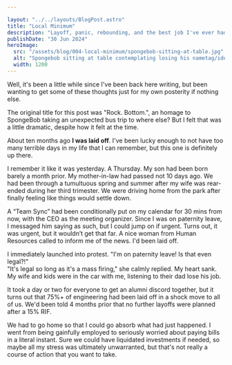 ```yaml
---

layout: "../../layouts/BlogPost.astro"
title: "Local Minimum"
description: "Layoff, panic, rebounding, and the best job I've ever had."
publishDate: "30 Jun 2024"
heroImage:
  src: "/assets/blog/004-local-minimum/spongebob-sitting-at-table.jpg"
  alt: "Spongebob sitting at table contemplating losing his nametag/identity"
  width: 1200
---
```

Well, it's been a little while since I've been back here writing, but been wanting to get some of these thoughts just for my own posterity if nothing else.  

The original title for this post was "Rock. Bottom.", an homage to SpongeBob taking an unexpected bus trip to where else? But I felt that was a little dramatic, despite how it felt at the time.

About ten months ago **I was laid off**. I've been lucky enough to not have too many terrible days in my life that I can remember, but this one is definitely up there.

I remember it like it was yesterday. A Thursday. My son had been born barely a month prior. My mother-in-law had passed not 10 days ago. We had been through a tumultuous spring and summer after my wife was rear-ended during her third trimester. We were driving home from the park after finally feeling like things would settle down.

A “Team Sync” had been conditionally put on my calendar for 30 mins from now, with the CEO as the meeting organizer. Since I was on paternity leave, I messaged him saying as such, but I could jump on if urgent. Turns out, it was urgent, but it wouldn’t get that far. A nice woman from Human Resources called to inform me of the news. I'd been laid off.

I immediately launched into protest. "I'm on paternity leave! Is that even legal?!"  
"It's legal so long as it's a mass firing," she calmly replied. My heart sank. My wife and kids were in the car with me, listening to their dad lose his job. 

It took a day or two for everyone to get an alumni discord together, but it turns out that 75%+ of engineering had been laid off in a shock move to all of us. We'd been told 4 months prior that no further layoffs were planned after a 15% RIF.

We had to go home so that I could go absorb what had just happened. I went from being gainfully employed to seriously worried about paying bills in a literal instant.  Sure we could have liquidated investments if needed, so maybe all my stress was ultimately unwarranted, but that's not really a course of action that you want to take. 

